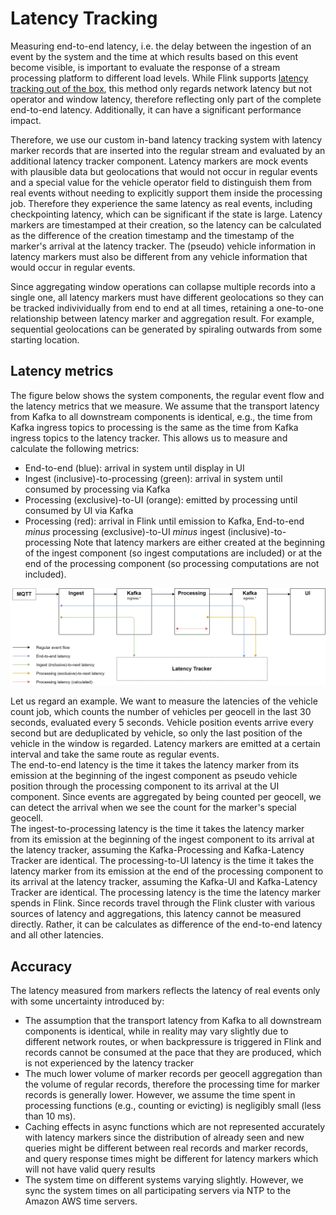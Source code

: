 # Latency Tracking

Measuring end-to-end latency, i.e. the delay between the ingestion of an event by the system and the time at which results based on this event become visible, is important to evaluate the response of a stream processing platform to different load levels. While Flink supports [latency tracking out of the box](https://ci.apache.org/projects/flink/flink-docs-stable/monitoring/metrics.html#latency-tracking), this method only regards network latency but not operator and window latency, therefore reflecting only part of the complete end-to-end latency. Additionally, it can have a significant performance impact.

Therefore, we use our custom in-band latency tracking system with latency marker records that are inserted into the regular stream and evaluated by an additional latency tracker component. Latency markers are mock events with plausible data but geolocations that would not occur in regular events and a special value for the vehicle operator field to distinguish them from real events without needing to explicitly support them inside the processing job. Therefore they experience the same latency as real events, including checkpointing latency, which can be significant if the state is large. Latency markers are timestamped at their creation, so the latency can be calculated as the difference of the creation timestamp and the timestamp of the marker's arrival at the latency tracker. The (pseudo) vehicle information in latency markers must also be different from any vehicle information that would occur in regular events.

Since aggregating window operations can collapse multiple records into a single one, all latency markers must have different geolocations so they can be tracked indivividually from end to end at all times, retaining a one-to-one relationship between latency marker and aggregation result. For example, sequential geolocations can be generated by spiraling outwards from some starting location.

## Latency metrics

The figure below shows the system components, the regular event flow and the latency metrics that we measure. We assume that the transport latency from Kafka to all downstream components is identical, e.g., the time from Kafka ingress topics to processing is the same as the time from Kafka ingress topics to the latency tracker. This allows us to measure and calculate the following metrics:
* End-to-end (blue): arrival in system until display in UI
* Ingest (inclusive)-to-processing (green): arrival in system until consumed by processing via Kafka
* Processing (exclusive)-to-UI (orange): emitted by processing until consumed by UI via Kafka
* Processing (red): arrival in Flink until emission to Kafka, End-to-end *minus* processing (exclusive)-to-UI *minus* ingest (inclusive)-to-processing
Note that latency markers are either created at the beginning of the ingest component (so ingest computations are included) or at the end of the processing component (so processing computations are not included).

![Latency Tracking](images/latency_tracking.png)

Let us regard an example. We want to measure the latencies of the vehicle count job, which counts the number of vehicles per geocell in the last 30 seconds, evaluated every 5 seconds. Vehicle position events arrive every second but are deduplicated by vehicle, so only the last position of the vehicle in the window is regarded. Latency markers are emitted at a certain interval and take the same route as regular events.  
The end-to-end latency is the time it takes the latency marker from its emission at the beginning of the ingest component as pseudo vehicle position through the processing component to its arrival at the UI component. Since events are aggregated by being counted per geocell, we can detect the arrival when we see the count for the marker's special geocell.  
The ingest-to-processing latency is the time it takes the latency marker from its emission at the beginning of the ingest component to its arrival at the latency tracker, assuming the Kafka-Processing and Kafka-Latency Tracker are identical.
The processing-to-UI latency is the time it takes the latency marker from its emission at the end of the processing component to its arrival at the latency tracker, assuming the Kafka-UI and Kafka-Latency Tracker are identical.
The processing latency is the time the latency marker spends in Flink. Since records travel through the Flink cluster with various sources of latency and aggregations, this latency cannot be measured directly. Rather, it can be calculates as difference of the end-to-end latency and all other latencies.


## Accuracy
The latency measured from markers reflects the latency of real events only with some uncertainty introduced by:
* The assumption that the transport latency from Kafka to all downstream components is identical, while in reality may vary slightly due to different network routes, or when backpressure is triggered in Flink and records cannot be consumed at the pace that they are produced, which is not experienced by the latency tracker
* The much lower volume of marker records per geocell aggregation than the volume of regular records, therefore the processing time for marker records is generally lower. However, we assume the time spent in processing functions (e.g., counting or evicting) is negligibly small (less than 10 ms).
* Caching effects in async functions which are not represented accurately with latency markers since the distribution of already seen and new queries might be different between real records and marker records, and query response times might be different for latency markers which will not have valid query results
* The system time on different systems varying slightly. However, we sync the system times on all participating servers via NTP to the Amazon AWS time servers.

